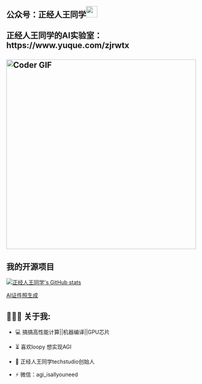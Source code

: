 


<h2 align="left">
 <abc>
  <br>公众号：正经人王同学<img src="https://user-images.githubusercontent.com/42378118/110234147-e3259600-7f4e-11eb-95be-0c4047144dea.gif" width="30"><br>
  <br> 正经人王同学的AI实验室：https://www.yuque.com/zjrwtx<br>
  <br>
    <img src="https://media.giphy.com/media/SWoSkN6DxTszqIKEqv/giphy.gif" alt="Coder GIF" width="500">
 </abc>
</h2>


<h2 align="left">我的开源项目</h2>

[![正经人王同学's GitHub stats](https://github-readme-stats.vercel.app/api?username=zjrwtx&show_icons=true&theme=radical)](#)
<p align="left">
    <a href="#" target="_blank"> AI证件照生成 </a>
  </p>

<h2 align="left">👨🏻‍💻 关于我:</h2>

- :computer: 搞搞高性能计算||机器编译||GPU芯片
- :hourglass_flowing_sand: 喜欢loopy 想实现AGI
- :rocket: 正经人王同学techstudio创始人

- :zap: 微信：agi_isallyouneed<br>




